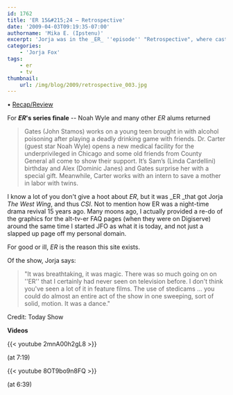 ```yaml
---
id: 1762
title: 'ER 15&#215;24 — Retrospective'
date: '2009-04-03T09:19:35-07:00'
authorname: 'Mika E. (Ipstenu)'
excerpt: 'Jorja was in the _ER_ ''episode'' "Retrospective", where cast members, past and present, talked about the show.  Videos, recaps and images included in the post.'
categories:
    - 'Jorja Fox'
tags:
    - er
    - tv
thumbnail:
    url: /img/blog/2009/retrospective_003.jpg
---
```


&bull; [Recap/Review](/library/recaps/er/retrospective)

For **_ER_'s series finale** -- Noah Wyle and many other _ER_ alums returned

> Gates (John Stamos) works on a young teen brought in with alcohol poisoning after playing a deadly drinking game with friends. Dr. Carter (guest star Noah Wyle) opens a new medical facility for the underprivileged in Chicago and some old friends from County General all come to show their support. It’s Sam’s (Linda Cardellini) birthday and Alex (Dominic Janes) and Gates surprise her with a special gift. Meanwhile, Carter works with an intern to save a mother in labor with twins.

I know a lot of you don't give a hoot about _ER_, but it was _ER _that got Jorja _The West Wing_, and thus _CSI_. Not to mention how ER was a night-time drama revival 15 years ago. Many moons ago, I actually provided a re-do of the graphics for the alt-tv-er FAQ pages (when they were on Digiserve) around the same time I started JFO as what it is today, and not just a slapped up page off my personal domain.

For good or ill, _ER_ is the reason this site exists.

Of the show, Jorja says:

> "It was breathtaking, it was magic.  There was so much going on on ''ER'' that I certainly had never seen on television before.  I don't think you've seen a lot of it in feature films.  The use of stedicams ... you could do almost an entire act of the show in one sweeping, sort of solid, motion.  It was a dance."

Credit: Today Show


**Videos**

{{< youtube 2mnA00h2gL8 >}}

(at 7:19)

{{< youtube 8OT9bo9n8FQ >}}

(at 6:39)

